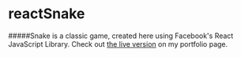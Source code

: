 # reactSnake

#####Snake is a classic game, created here using Facebook's React JavaScript Library. Check out [the live version](http://joenguyen.codes) on my portfolio page.